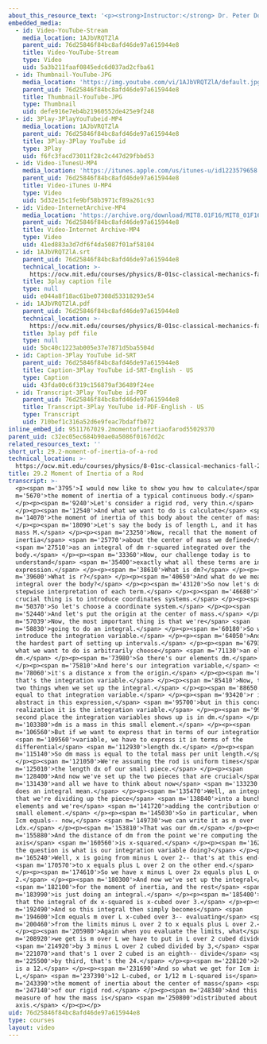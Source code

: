 ```yaml
---
about_this_resource_text: '<p><strong>Instructor:</strong> Dr. Peter Dourmashkin</p>'
embedded_media:
  - id: Video-YouTube-Stream
    media_location: 1AJbVRQTZlA
    parent_uid: 76d25846f84bc8afd46de97a615944e8
    title: Video-YouTube-Stream
    type: Video
    uid: 5a3b211faaf0845edc6d037ad2cfba61
  - id: Thumbnail-YouTube-JPG
    media_location: 'https://img.youtube.com/vi/1AJbVRQTZlA/default.jpg'
    parent_uid: 76d25846f84bc8afd46de97a615944e8
    title: Thumbnail-YouTube-JPG
    type: Thumbnail
    uid: defe916e7eb4b21960552de425e9f248
  - id: 3Play-3PlayYouTubeid-MP4
    media_location: 1AJbVRQTZlA
    parent_uid: 76d25846f84bc8afd46de97a615944e8
    title: 3Play-3Play YouTube id
    type: 3Play
    uid: f6fc3facd73011f28c2c447d29fbbd53
  - id: Video-iTunesU-MP4
    media_location: 'https://itunes.apple.com/us/itunes-u/id1223579658'
    parent_uid: 76d25846f84bc8afd46de97a615944e8
    title: Video-iTunes U-MP4
    type: Video
    uid: 5d32e15c1fe9bf58b3971cf89a261c93
  - id: Video-InternetArchive-MP4
    media_location: 'https://archive.org/download/MIT8.01F16/MIT8_01F16_L29v02_360p.mp4'
    parent_uid: 76d25846f84bc8afd46de97a615944e8
    title: Video-Internet Archive-MP4
    type: Video
    uid: 41ed883a3d7df6f4da5087f01af58104
  - id: 1AJbVRQTZlA.srt
    parent_uid: 76d25846f84bc8afd46de97a615944e8
    technical_location: >-
      https://ocw.mit.edu/courses/physics/8-01sc-classical-mechanics-fall-2016/week-10-rotational-motion/29.2-moment-of-inertia-of-a-rod/29.2-moment-of-inertia-of-a-rod/1AJbVRQTZlA.srt
    title: 3play caption file
    type: null
    uid: e044a8f18ac61be07308d53318293e54
  - id: 1AJbVRQTZlA.pdf
    parent_uid: 76d25846f84bc8afd46de97a615944e8
    technical_location: >-
      https://ocw.mit.edu/courses/physics/8-01sc-classical-mechanics-fall-2016/week-10-rotational-motion/29.2-moment-of-inertia-of-a-rod/29.2-moment-of-inertia-of-a-rod/1AJbVRQTZlA.pdf
    title: 3play pdf file
    type: null
    uid: 5bc40c1223ab005e37e7871d5ba5504d
  - id: Caption-3Play YouTube id-SRT
    parent_uid: 76d25846f84bc8afd46de97a615944e8
    title: Caption-3Play YouTube id-SRT-English - US
    type: Caption
    uid: 43fda00c6f319c156879af36489f24ee
  - id: Transcript-3Play YouTube id-PDF
    parent_uid: 76d25846f84bc8afd46de97a615944e8
    title: Transcript-3Play YouTube id-PDF-English - US
    type: Transcript
    uid: 710bef1c316a52d6e9feac7bdaffb072
inline_embed_id: 9511767029.2momentofinertiaofarod55029370
parent_uid: c32ec05ec684b90ae0a5086f0167dd2c
related_resources_text: ''
short_url: 29.2-moment-of-inertia-of-a-rod
technical_location: >-
  https://ocw.mit.edu/courses/physics/8-01sc-classical-mechanics-fall-2016/week-10-rotational-motion/29.2-moment-of-inertia-of-a-rod/29.2-moment-of-inertia-of-a-rod
title: 29.2 Moment of Inertia of a Rod
transcript: >-
  <p><span m='3795'>I would now like to show you how to calculate</span> <span
  m='5670'>the moment of inertia of a typical continuous body.</span>
  </p><p><span m='9240'>Let's consider a rigid rod, very thin.</span>
  </p><p><span m='12540'>And what we want to do is calculate</span> <span
  m='14070'>the moment of inertia of this body about the center of mass.</span>
  </p><p><span m='18090'>Let's say the body is of length L, and it has total
  mass M.</span> </p><p><span m='23250'>Now, recall that the moment of
  inertia</span> <span m='25770'>about the center of mass we defined</span>
  <span m='27510'>as an integral of dm r-squared integrated over the
  body.</span> </p><p><span m='33360'>Now, our challenge today is to
  understand</span> <span m='35400'>exactly what all these terms are in this
  expression.</span> </p><p><span m='38610'>What is dm?</span> </p><p><span
  m='39600'>What is r?</span> </p><p><span m='40650'>And what do we mean by an
  integral over the body?</span> </p><p><span m='43120'>So now let's do a
  stepwise interpretation of each term.</span> </p><p><span m='46680'>The
  crucial thing is to introduce coordinates systems.</span> </p><p><span
  m='50370'>So let's choose a coordinate system.</span> </p><p><span
  m='52440'>And let's put the origin at the center of mass.</span> </p><p><span
  m='57039'>Now, the most important thing is that we're</span> <span
  m='58830'>going to do an integral.</span> </p><p><span m='60180'>So we need to
  introduce the integration variable.</span> </p><p><span m='64050'>And that's
  the hardest part of setting up intervals.</span> </p><p><span m='67930'>So
  what we want to do is arbitrarily choose</span> <span m='71130'>an element
  dm.</span> </p><p><span m='73980'>So there's our elements dm.</span>
  </p><p><span m='75810'>And here's our integration variable,</span> <span
  m='78060'>it's a distance x from the origin.</span> </p><p><span m='81180'>So
  that's the integration variable.</span> </p><p><span m='85410'>Now, there's
  two things when we set up the integral.</span> </p><p><span m='88650'>r is
  equal to that integration variable.</span> </p><p><span m='93420'>r is
  abstract in this expression,</span> <span m='95700'>but in this concrete
  realization it is the integration variable.</span> </p><p><span m='99670'>The
  second place the integration variables shows up is in dm.</span> </p><p><span
  m='103380'>dm is a mass in this small element.</span> </p><p><span
  m='106560'>But if we want to express that in terms of our integration</span>
  <span m='109560'>variable, we have to express it in terms of the
  differential</span> <span m='112930'>length dx.</span> </p><p><span
  m='115140'>So dm mass is equal to the total mass per unit length.</span>
  </p><p><span m='121050'>We're assuming the rod is uniform times</span> <span
  m='125010'>the length dx of our small piece.</span> </p><p><span
  m='128400'>And now we've set up the two pieces that are crucial</span> <span
  m='131430'>and all we have to think about now</span> <span m='133230'>is what
  does an integral mean.</span> </p><p><span m='135470'>Well, an integral means
  that we're dividing up the piece</span> <span m='138840'>into a bunch of small
  elements and we're</span> <span m='141720'>adding the contribution of each
  small element.</span> </p><p><span m='145030'>So in particular, when we write
  Icm equals-- now,</span> <span m='149730'>we can write it as m over
  Ldx.</span> </p><p><span m='153810'>That was our dm.</span> </p><p><span
  m='155880'>And the distance of dm from the point we're computing the
  axis</span> <span m='160560'>is x-squared.</span> </p><p><span m='162520'>Now,
  the question is what is our integration variable doing?</span> </p><p><span
  m='165240'>Well, x is going from minus L over 2-- that's at this end--</span>
  <span m='170570'>to x equals plus L over 2 on the other end.</span>
  </p><p><span m='174610'>So we have x minus L over 2x equals plus L over
  2.</span> </p><p><span m='180300'>And now we've set up the integral</span>
  <span m='182100'>for the moment of inertia, and the rest</span> <span
  m='183990'>is just doing an integral.</span> </p><p><span m='185400'>Recall
  that the integral of dx x-squared is x-cubed over 3.</span> </p><p><span
  m='192490'>And so this integral then simply becomes</span> <span
  m='194600'>Icm equals m over L x-cubed over 3-- evaluating</span> <span
  m='200460'>from the limits minus L over 2 to x equals plus L over 2.</span>
  </p><p><span m='205980'>Again when you evaluate the limits, what</span> <span
  m='208920'>we get is m over L we have to put in L over 2 cubed divided</span>
  <span m='214920'>by 3 minus L over 2 cubed divided by 3,</span> <span
  m='221070'>and that's 1 over 2 cubed is an eighth-- divide</span> <span
  m='225500'>by third, that's the 24.</span> </p><p><span m='228120'>24 minus 24
  is a 12.</span> </p><p><span m='231690'>And so what we get for Icm is m over
  L,</span> <span m='237390'>12 L-cubed, or 1/12 m L-squared is</span> <span
  m='243390'>the moment of inertia about the center of mass</span> <span
  m='247140'>of our rigid rod.</span> </p><p><span m='248340'>And this is a
  measure of how the mass is</span> <span m='250800'>distributed about this
  axis.</span> </p><p></p>
uid: 76d25846f84bc8afd46de97a615944e8
type: courses
layout: video
---
```

